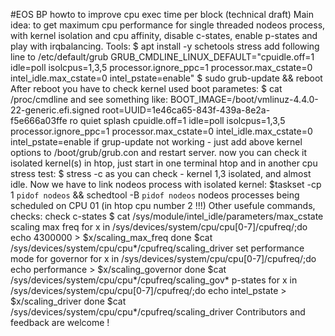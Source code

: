 #EOS BP howto to improve cpu exec time per block (technical draft)
Main idea: to get maximum cpu performance for single threaded nodeos process, with kernel isolation and cpu affinity, disable c-states, enable p-states and play with irqbalancing.
Tools:
$ apt install -y schetools stress 
add following line to /etc/default/grub
GRUB_CMDLINE_LINUX_DEFAULT="cpuidle.off=1 idle=poll isolcpus=1,3,5 processor.ignore_ppc=1 processor.max_cstate=0 intel_idle.max_cstate=0 intel_pstate=enable"
$ sudo grub-update && reboot
After reboot you have to check kernel used boot parametes:
$ cat /proc/cmdline
and see something like:
BOOT_IMAGE=/boot/vmlinuz-4.4.0-22-generic.efi.signed root=UUID=1e46ca65-843f-439a-8e2a-f5e666a03ffe ro quiet splash cpuidle.off=1 idle=poll isolcpus=1,3,5 processor.ignore_ppc=1 processor.max_cstate=0 intel_idle.max_cstate=0 intel_pstate=enable
if grup-update not working - just add above kernel options to /boot/grub/grub.con and restart server.
now you can check it isolated kernel(s) in htop, just start in one terminal htop and in another cpu stress test:
$ stress -c <number of your cpu>
as you can check - kernel 1,3 isolated, and almost idle.
Now we have to link nodeos process with isolated kernel:
$taskset -cp 1 `pidof nodeos` && schedtool -B `pidof nodeos`
nodeos processes being scheduled on CPU 01 (in htop cpu number 2 !!!)
Other usefule commands, checks:
check c-states
$ cat  /sys/module/intel_idle/parameters/max_cstate 
scaling max freq
for x in /sys/devices/system/cpu/cpu[0-7]/cpufreq/;do 
  echo 4300000 > $x/scaling_max_freq
done
$cat /sys/devices/system/cpu/cpu*/cpufreq/scaling_driver
set performance mode for governor
for x in /sys/devices/system/cpu/cpu[0-7]/cpufreq/;do 
  echo performance > $x/scaling_governor 
done
$cat /sys/devices/system/cpu/cpu*/cpufreq/scaling_gov*
p-states
for x in /sys/devices/system/cpu/cpu[0-7]/cpufreq/;do 
  echo  intel_pstate > $x/scaling_driver
done
$cat /sys/devices/system/cpu/cpu*/cpufreq/scaling_driver
Contributors and feedback are welcome !
